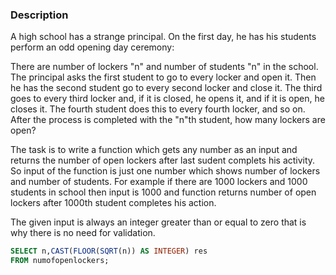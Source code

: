 ### Description

A high school has a strange principal. On the first day, he has his students perform an odd opening day ceremony:

There are number of lockers "n" and number of students "n" in the school. The principal asks the first student to go to every locker and open it. Then he has the second student go to every second locker and close it. The third goes to every third locker and, if it is closed, he opens it, and if it is open, he closes it. The fourth student does this to every fourth locker, and so on. After the process is completed with the "n"th student, how many lockers are open?

The task is to write a function which gets any number as an input and returns the number of open lockers after last sudent complets his activity. So input of the function is just one number which shows number of lockers and number of students. For example if there are 1000 lockers and 1000 students in school then input is 1000 and function returns number of open lockers after 1000th student completes his action.

The given input is always an integer greater than or equal to zero that is why there is no need for validation.

```sql
SELECT n,CAST(FLOOR(SQRT(n)) AS INTEGER) res
FROM numofopenlockers;
```